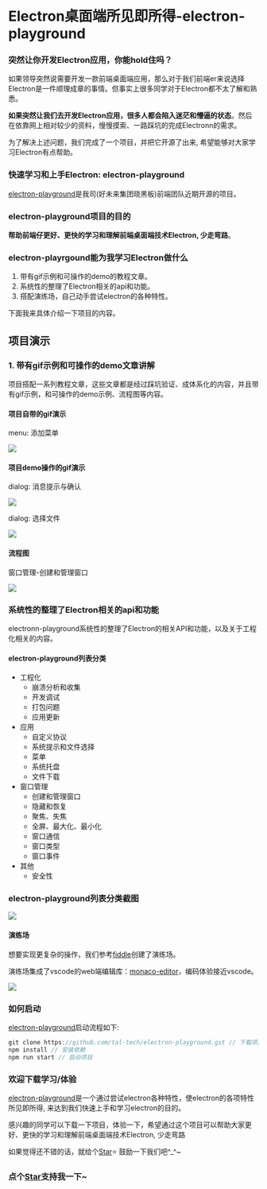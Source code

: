 # Electron桌面端所见即所得-electron-playground

### 突然让你开发Electron应用，你能hold住吗？

如果领导突然说需要开发一款前端桌面端应用，那么对于我们前端er来说选择Electron是一件顺理成章的事情。但事实上很多同学对于Electron都不太了解和熟悉。

**如果突然让我们去开发Electron应用，很多人都会陷入迷茫和懵逼的状态**。然后在依靠网上相对较少的资料，慢慢摸索、一路踩坑的完成Electronn的需求。

为了解决上述问题，我们完成了一个项目，并把它开源了出来, 希望能够对大家学习Electron有点帮助。

### 快速学习和上手Electron: electron-playground

[electron-playground](https://github.com/tal-tech/electron-playground)是我司(好未来集团晓黑板)前端团队近期开源的项目。

### electron-playground项目的目的

**帮助前端仔更好、更快的学习和理解前端桌面端技术Electron, 少走弯路**。

### electron-playrgound能为我学习Electron做什么

1. 带有gif示例和可操作的demo的教程文章。
2. 系统性的整理了Electron相关的api和功能。
3. 搭配演练场，自己动手尝试electron的各种特性。

下面我来具体介绍一下项目的内容。

## 项目演示

### 1. 带有gif示例和可操作的demo文章讲解

项目搭配一系列教程文章，这些文章都是经过踩坑验证、成体系化的内容，并且带有gif示例，和可操作的demo示例、流程图等内容。

#### 项目自带的gif演示

menu: 添加菜单

![](https://raw.githubusercontent.com/OBKoro1/articleImg_src/master/2020/electron-playground/2020_electrnon-playground_menu.gif)

#### 项目demo操作的gif演示

dialog: 消息提示与确认

![](https://raw.githubusercontent.com/OBKoro1/articleImg_src/master/2020/electron-playground/2020_electrnon-playground_dialog.gif)

dialog: 选择文件

![](hhttps://raw.githubusercontent.com/OBKoro1/articleImg_src/master/2020/electron-playground/2020_electrnon-playground_savefile.gif)

#### 流程图

窗口管理-创建和管理窗口

![](https://raw.githubusercontent.com/OBKoro1/articleImg_src/master/2020/electron-playground/2020_electrnon-playground_window.jpg)

### 系统性的整理了Electron相关的api和功能

electronn-playground系统性的整理了Electron的相关API和功能，以及关于工程化相关的内容。

#### electron-playground列表分类

* 工程化
	* 崩溃分析和收集
    * 开发调试
    * 打包问题
    * 应用更新
* 应用
    * 自定义协议
    * 系统提示和文件选择
    * 菜单
    * 系统托盘
    * 文件下载
* 窗口管理
    * 创建和管理窗口
    * 隐藏和恢复
    * 聚焦、失焦
    * 全屏、最大化、最小化
    * 窗口通信
    * 窗口类型
    * 窗口事件
* 其他
    * 安全性 

### electron-playground列表分类截图

![](https://raw.githubusercontent.com/OBKoro1/articleImg_src/master/2020/electron-playground/2020_electrnon-playground_list.jpg)


#### 演练场

想要实现更复杂的操作，我们参考[fiddle](https://github.com/electron/fiddle)创建了演练场。

演练场集成了vscode的web端编辑库：[monaco-editor](https://github.com/microsoft/monaco-editor)，编码体验接近vscode。

![](https://raw.githubusercontent.com/OBKoro1/articleImg_src/master/2020/electron-playground/2020_electrnon-playground_playground.jpg)

### 如何启动

[electron-playground](https://github.com/tal-tech/electron-playground)启动流程如下:

```js
git clone https://github.com/tal-tech/electron-playground.git // 下载项目
npm install // 安装依赖
npm run start // 启动项目
```

### 欢迎下载学习/体验

[electron-playground](https://github.com/tal-tech/electron-playground)是一个通过尝试electron各种特性，使electron的各项特性所见即所得, 来达到我们快速上手和学习electron的目的。

感兴趣的同学可以下载一下项目，体验一下，希望通过这个项目可以帮助大家更好、更快的学习和理解前端桌面端技术Electron, 少走弯路

如果觉得还不错的话，就给个[Star](https://github.com/tal-tech/electron-playground)⭐️ 鼓励一下我们吧^_^~
<!-- 特殊字符串：用于修改/删除markdown的结尾提示语-OBKoro1 -->
### 点个[Star](https://github.com/OBKoro1/web_accumulate)支持我一下~

